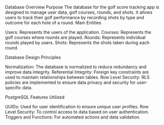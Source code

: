 Database Overview
Purpose
The database for the golf score tracking app is designed to manage user data, golf courses, rounds, and shots. It allows users to track their golf performance by recording shots by type and outcome for each hole of a round.
Main Entities

Users: Represents the users of the application.
Courses: Represents the golf courses where rounds are played.
Rounds: Represents individual rounds played by users.
Shots: Represents the shots taken during each round.

Database Design Principles

Normalization: The database is normalized to reduce redundancy and improve data integrity.
Referential Integrity: Foreign key constraints are used to maintain relationships between tables.
Row Level Security: RLS policies are implemented to ensure data privacy and security for user-specific data.

PostgreSQL Features Utilized

UUIDs: Used for user identification to ensure unique user profiles.
Row Level Security: To control access to data based on user authentication.
Triggers and Functions: For automated actions and data validation.